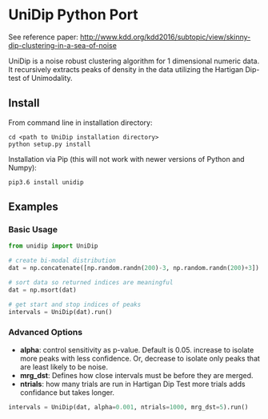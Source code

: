 # UniDip Python Port

See reference paper:  http://www.kdd.org/kdd2016/subtopic/view/skinny-dip-clustering-in-a-sea-of-noise

UniDip is a noise robust clustering algorithm for 1 dimensional numeric data. It recursively extracts peaks of density in the data utilizing the Hartigan Dip-test of Unimodality.

## Install

From command line in installation directory:

```
cd <path to UniDip installation directory> 
python setup.py install
```

Installation via Pip (this will not work with newer versions of Python and Numpy):

```
pip3.6 install unidip
```

## Examples

### Basic Usage

```python
from unidip import UniDip

# create bi-modal distribution
dat = np.concatenate([np.random.randn(200)-3, np.random.randn(200)+3])

# sort data so returned indices are meaningful
dat = np.msort(dat)

# get start and stop indices of peaks 
intervals = UniDip(dat).run()
```

### Advanced Options

* **alpha**: control sensitivity as p-value. Default is 0.05. increase to isolate more peaks with less confidence. Or, decrease to isolate only peaks that are least likely to be noise.
* **mrg_dst**: Defines how close intervals must be before they are merged.
* **ntrials**: how many trials are run in Hartigan Dip Test more trials adds confidance but takes longer.

```python
intervals = UniDip(dat, alpha=0.001, ntrials=1000, mrg_dst=5).run()
```
